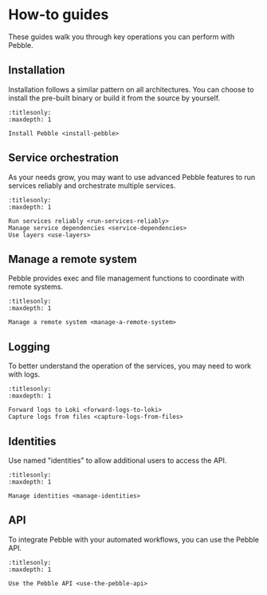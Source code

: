 # How-to guides

These guides walk you through key operations you can perform with Pebble.


## Installation

Installation follows a similar pattern on all architectures. You can choose to install the pre-built binary or build it from the source by yourself.

```{toctree}
:titlesonly:
:maxdepth: 1

Install Pebble <install-pebble>
```

## Service orchestration

As your needs grow, you may want to use advanced Pebble features to run services reliably and orchestrate multiple services.

```{toctree}
:titlesonly:
:maxdepth: 1

Run services reliably <run-services-reliably>
Manage service dependencies <service-dependencies>
Use layers <use-layers>
```


## Manage a remote system

Pebble provides exec and file management functions to coordinate with remote systems.

```{toctree}
:titlesonly:
:maxdepth: 1

Manage a remote system <manage-a-remote-system>
```


## Logging

To better understand the operation of the services, you may need to work with logs.

```{toctree}
:titlesonly:
:maxdepth: 1

Forward logs to Loki <forward-logs-to-loki>
Capture logs from files <capture-logs-from-files>
```


## Identities

Use named "identities" to allow additional users to access the API.

```{toctree}
:titlesonly:
:maxdepth: 1

Manage identities <manage-identities>
```


## API

To integrate Pebble with your automated workflows, you can use the Pebble API.

```{toctree}
:titlesonly:
:maxdepth: 1

Use the Pebble API <use-the-pebble-api>
```

